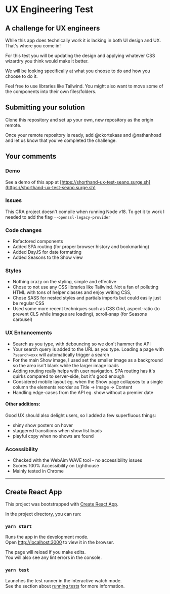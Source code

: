 # UX Engineering Test

## A challenge for UX engineers

While this app does technically work it is lacking in both UI design and UX. That's where you come in!

For this test you will be updating the design and applying whatever CSS wizardry you think would make it better.

We will be looking specifically at what you choose to do and how you choose to do it.

Feel free to use libraries like Tailwind. You might also want to move some of the components into their own files/folders.

## Submitting your solution

Clone this repository and set up your own, new repository as the origin remote.

Once your remote repository is ready, add @ckortekaas and @nathanhoad and let us know that you've completed the challenge.

## Your comments

### Demo

See a demo of this app at [https://shorthand-ux-test-seano.surge.sh](https://shorthand-ux-test-seano.surge.sh)

### Issues

This CRA project doesn't compile when running Node v18. To get it to work I needed to add the flag `--openssl-legacy-provider`

### Code changes

- Refactored components
- Added SPA routing (for proper browser history and bookmarking)
- Added DayJS for date formatting
- Added Seasons to the Show view

### Styles

- Nothing crazy on the styling, simple and effective
- Chose to not use any CSS libraries like Tailwind. Not a fan of polluting HTML with tons of helper classes and enjoy writing CSS,
- Chose SASS for nested styles and partials imports but could easily just be regular CSS
- Used some more recent techniques such as CSS Grid, aspect-ratio (to prevent CLS while images are loading), scroll-snap (for Seasons carousel)

### UX Enhancements

- Search as you type, with debouncing so we don't hammer the API
- Your search query is added to the URL as you type. Loading a page with `?search=xxx` will automatically trigger a search
- For the main Show image, I used set the smaller image as a background so the area isn't blank while the larger image loads
- Adding routing really helps with user navigation. SPA routing has it's quirks compared to server-side, but it's good enough
- Considered mobile layout eg. when the Show page collapses to a single column the elements reorder as Title -> Image -> Content
- Handling edge-cases from the API eg. show without a premier date

#### Other additions:

Good UX should also delight users, so I added a few superfluous things:

- shiny show posters on hover
- staggered transitions when show list loads
- playful copy when no shows are found

### Accessibility

- Checked with the WebAim WAVE tool - no accessibility issues
- Scores 100% Accessibility on Lighthouse
- Mainly tested in Chrome

---

## Create React App

This project was bootstrapped with [Create React App](https://github.com/facebook/create-react-app).

In the project directory, you can run:

### `yarn start`

Runs the app in the development mode.\
Open [http://localhost:3000](http://localhost:3000) to view it in the browser.

The page will reload if you make edits.\
You will also see any lint errors in the console.

### `yarn test`

Launches the test runner in the interactive watch mode.\
See the section about [running tests](https://facebook.github.io/create-react-app/docs/running-tests) for more information.
